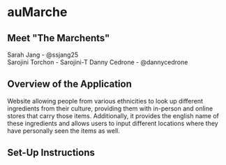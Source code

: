 # auMarche

## Meet "The Marchents"
Sarah Jang - @ssjang25\
Sarojini Torchon - Sarojini-T 
Danny Cedrone - @dannycedrone

## Overview of the Application
Website allowing people from various ethnicities to look up different ingredients from their culture, providing them with in-person and online stores that carry those items. Additionally, it provides the english name of these ingredients and allows users to input different locations where they have personally seen the items as well.

## Set-Up Instructions
